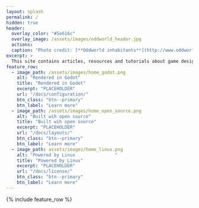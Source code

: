 ```yaml
---
layout: splash
permalink: /
hidden: true
header:
  overlay_color: "#5e616c"
  overlay_image: /assets/images/oddworld_header.jpg
  actions:
  caption: "Photo credit: [**Oddworld inhabitants**](http://www.oddworld.com/)"
excerpt: >
  This site contains articles, resources and tutorials about game design, programming, 3D modelling and other game development topics using free software
feature_row:
  - image_path: /assets/images/home_godot.png
    alt: "Rendered in Godot"
    title: "Rendered in Godot"
    excerpt: "PLACEHOLDER"
    url: "/docs/configuration/"
    btn_class: "btn--primary"
    btn_label: "Learn more"
  - image_path: /assets/images/home_open_source.png
    alt: "Built wih open source"
    title: "Built wih open source"
    excerpt: "PLACEHOLDER"
    url: "/docs/layouts/"
    btn_class: "btn--primary"
    btn_label: "Learn more"
  - image_path: assets/images/home_linux.png
    alt: "Powered by Linux               "
    title: "Powered by Linux"
    excerpt: "PLACEHOLDER"
    url: "/docs/license/"
    btn_class: "btn--primary"
    btn_label: "Learn more"
---
```


{% include feature_row %}
